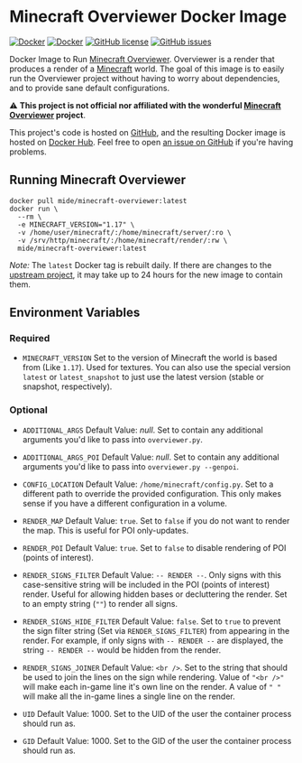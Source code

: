 # Minecraft Overviewer Docker Image

[![Docker](https://img.shields.io/docker/pulls/mide/minecraft-overviewer.svg)](https://hub.docker.com/r/mide/minecraft-overviewer/)
[![Docker](https://img.shields.io/docker/stars/mide/minecraft-overviewer.svg)](https://hub.docker.com/r/mide/minecraft-overviewer/)
[![GitHub license](https://img.shields.io/badge/license-MIT-blue.svg)](https://raw.githubusercontent.com/mide/minecraft-overviewer/master/LICENSE)
[![GitHub issues](https://img.shields.io/github/issues/mide/minecraft-overviewer.svg)](https://github.com/mide/minecraft-overviewer/issues)

Docker Image to Run [Minecraft Overviewer](https://overviewer.org/). Overviewer is a render that produces a render of a [Minecraft](https://minecraft.net/en/) world. The goal of this image is to easily run the Overviewer project without having to worry about dependencies, and to provide sane default configurations.

:warning: **This project is not official nor affiliated with the wonderful [Minecraft Overviewer](https://overviewer.org/) project**.

This project's code is hosted on [GitHub](https://github.com/mide/minecraft-overviewer), and the resulting Docker image is hosted on [Docker Hub](https://hub.docker.com/r/mide/minecraft-overviewer). Feel free to open [an issue on GitHub](https://github.com/mide/minecraft-overviewer/issues?q=is%3Aopen) if you're having problems.

## Running Minecraft Overviewer

```shell
docker pull mide/minecraft-overviewer:latest
docker run \
  --rm \
  -e MINECRAFT_VERSION="1.17" \
  -v /home/user/minecraft/:/home/minecraft/server/:ro \
  -v /srv/http/minecraft/:/home/minecraft/render/:rw \
  mide/minecraft-overviewer:latest
```

_Note:_ The `latest` Docker tag is rebuilt daily. If there are changes to the [upstream project](https://github.com/overviewer/Minecraft-Overviewer/), it may take up to 24 hours for the new image to contain them.

## Environment Variables

### Required

- `MINECRAFT_VERSION`
  Set to the version of Minecraft the world is based from (Like `1.17`). Used for textures. You can also use the special version `latest` or `latest_snapshot` to just use the latest version (stable or snapshot, respectively).

### Optional

- `ADDITIONAL_ARGS`
  Default Value: _null_. Set to contain any additional arguments you'd like to pass into `overviewer.py`.

- `ADDITIONAL_ARGS_POI`
  Default Value: _null_. Set to contain any additional arguments you'd like to pass into `overviewer.py --genpoi`.

- `CONFIG_LOCATION`
  Default Value: `/home/minecraft/config.py`. Set to a different path to override the provided configuration. This only makes sense if you have a different configuration in a volume.

- `RENDER_MAP`
  Default Value: `true`. Set to `false` if you do not want to render the map. This is useful for POI only-updates.

- `RENDER_POI`
  Default Value: `true`. Set to `false` to disable rendering of POI (points of interest).

- `RENDER_SIGNS_FILTER`
  Default Value: `-- RENDER --`. Only signs with this case-sensitive string will be included in the POI (points of interest) render. Useful for allowing hidden bases or decluttering the render. Set to an empty string (`""`) to render all signs.

- `RENDER_SIGNS_HIDE_FILTER`
  Default Value: `false`. Set to `true` to prevent the sign filter string (Set via `RENDER_SIGNS_FILTER`) from appearing in the render. For example, if only signs with `-- RENDER --` are displayed, the string `-- RENDER --` would be hidden from the render.

- `RENDER_SIGNS_JOINER`
  Default Value: `<br />`. Set to the string that should be used to join the lines on the sign while rendering. Value of `"<br />"` will make each in-game line it's own line on the render. A value of `" "` will make all the in-game lines a single line on the render.

- `UID`
  Default Value: 1000. Set to the UID of the user the container process should run as.

- `GID`
  Default Value: 1000. Set to the GID of the user the container process should run as.
